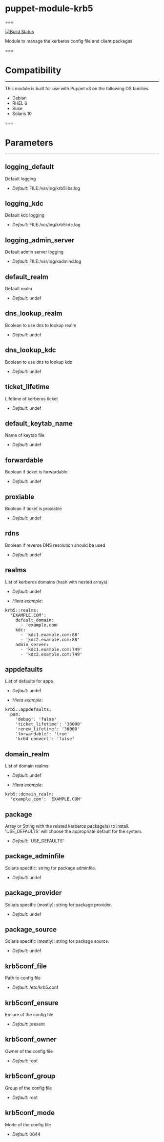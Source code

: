 # puppet-module-krb5
===

[![Build Status](https://travis-ci.org/emahags/puppet-module-krb5.png?branch=master)](https://travis-ci.org/emahags/puppet-module-krb5)

Module to manage the kerberos config file and client packages

===

# Compatibility
---------------
This module is built for use with Puppet v3 on the following OS families.

* Debian
* RHEL 6
* Suse
* Solaris 10

===

# Parameters
------------

logging_default
---------------
Default logging

- *Default*: FILE:/var/log/krb5libs.log

logging_kdc
-----------
Default kdc logging

- *Default*: FILE:/var/log/krb5kdc.log

logging_admin_server
--------------------
Default admin server logging

- *Default*: FILE:/var/log/kadmind.log

default_realm
-------------
Default realm

- *Default*: undef

dns_lookup_realm
----------------
Boolean to use dns to lookup realm

- *Default*: undef

dns_lookup_kdc
--------------
Boolean to use dns to lookup kdc

- *Default*: undef

ticket_lifetime
---------------
Lifetime of kerberos ticket

- *Default*: undef

default_keytab_name
-------------------
Name of keytab file

- *Default*: undef

forwardable
-----------
Boolean if ticket is forwardable

- *Default*: undef

proxiable
---------
Boolean if ticket is proxiable

- *Default*: undef

rdns
----
Boolean if reverse DNS resolution should be used

- *Default*: undef

realms
------
List of kerberos domains (hash with nested arrays)

- *Default*: undef

- *Hiera example*:
<pre>
krb5::realms:
  'EXAMPLE.COM':
    default_domain:
      - 'example.com'
    kdc:
      - 'kdc1.example.com:88'
      - 'kdc2.example.com:88'
    admin_server:
      - 'kdc1.example.com:749'
      - 'kdc2.example.com:749'
</pre>

appdefaults
-----------
List of defaults for apps

- *Default*: undef

- *Hiera example*:
<pre>
krb5::appdefaults:
  pam:
    'debug': 'false'
    'ticket_lifetime': '36000'
    'renew_lifetime': '36000'
    'forwardable': 'true'
    'krb4_convert': 'false'
</pre>

domain_realm
------------
List of domain realms

- *Default*: undef

- *Hiera example*:
<pre>
krb5::domain_realm:
  'example.com': 'EXAMPLE.COM'
</pre>

package
-------
Array or String with the related kerberos package(s) to install. 'USE_DEFAULTS' will choose the appropriate default for the system.

- *Default*: 'USE_DEFAULTS'

package_adminfile
-----------------
Solaris specific: string for package adminfile.

- *Default*: undef

package_provider
----------------
Solaris specific (mostly): string for package provider.

- *Default*: undef

package_source
--------------
Solaris specific (mostly): string for package source.

- *Default*: undef

krb5conf_file
-------------
Path to config file

- *Default*: /etc/krb5.conf

krb5conf_ensure
---------------
Ensure of the config file

- *Default*: present

krb5conf_owner
--------------
Owner of the config file

- *Default*: root

krb5conf_group
--------------
Group of the config file

- *Default*: root

krb5conf_mode
-------------
Mode of the config file

- *Default*: 0644
